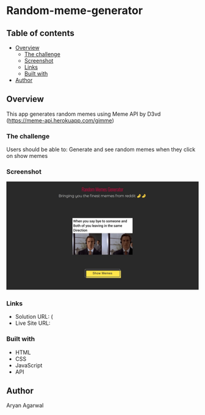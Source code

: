# Random-meme-generator
## Table of contents

- [Overview](#overview)
  - [The challenge](#the-challenge)
  - [Screenshot](#screenshot)
  - [Links](#links)
  - [Built with](#built-with)
- [Author](#author)

## Overview

This app generates random memes using Meme API by D3vd
(https://meme-api.herokuapp.com/gimme)

### The challenge

Users should be able to:
Generate and see random memes when they click on show memes

### Screenshot

![demo](demo.jpeg)

### Links

- Solution URL: (
- Live Site URL: 



### Built with

- HTML
- CSS
- JavaScript
- API

## Author

Aryan Agarwal
